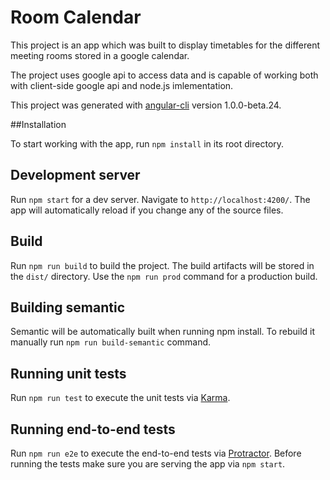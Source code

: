 # Room Calendar

This project is an app which was built to display timetables for the different meeting rooms stored in a google calendar.

The project uses google api to access data and is capable of working both with client-side google api and node.js imlementation. 

This project was generated with [angular-cli](https://github.com/angular/angular-cli) version 1.0.0-beta.24.

##Installation 

To start working with the app, run `npm install` in its root directory.

## Development server

Run `npm start` for a dev server. Navigate to `http://localhost:4200/`. The app will automatically reload if you change any of the source files.

## Build

Run `npm run build` to build the project. The build artifacts will be stored in the `dist/` directory. 
Use the `npm run prod` command for a production build.

## Building semantic

Semantic will be automatically built when running npm install. To rebuild it manually run `npm run build-semantic` command.

## Running unit tests

Run `npm run test` to execute the unit tests via [Karma](https://karma-runner.github.io).

## Running end-to-end tests

Run `npm run e2e` to execute the end-to-end tests via [Protractor](http://www.protractortest.org/).
Before running the tests make sure you are serving the app via `npm start`.

